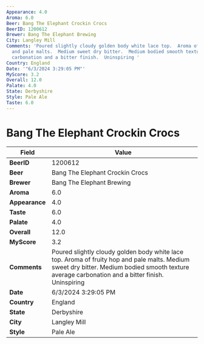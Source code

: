 ```yaml
---
Appearance: 4.0
Aroma: 6.0
Beer: Bang The Elephant Crockin Crocs
BeerID: 1200612
Brewer: Bang The Elephant Brewing
City: Langley Mill
Comments: 'Poured slightly cloudy golden body white lace top.  Aroma of fruity hop
  and pale malts.  Medium sweet dry bitter.  Medium bodied smooth texture average
  carbonation and a bitter finish.  Uninspiring '
Country: England
Date: '"6/3/2024 3:29:05 PM"'
MyScore: 3.2
Overall: 12.0
Palate: 4.0
State: Derbyshire
Style: Pale Ale
Taste: 6.0
---
```


# Bang The Elephant Crockin Crocs

| Field         | Value |
|---------------|-------|
| **BeerID** | 1200612 |
| **Beer** | Bang The Elephant Crockin Crocs |
| **Brewer** | Bang The Elephant Brewing |
| **Aroma** | 6.0 |
| **Appearance** | 4.0 |
| **Taste** | 6.0 |
| **Palate** | 4.0 |
| **Overall** | 12.0 |
| **MyScore** | 3.2 |
| **Comments** | Poured slightly cloudy golden body white lace top.  Aroma of fruity hop and pale malts.  Medium sweet dry bitter.  Medium bodied smooth texture average carbonation and a bitter finish.  Uninspiring  |
| **Date** | 6/3/2024 3:29:05 PM |
| **Country** | England |
| **State** | Derbyshire |
| **City** | Langley Mill |
| **Style** | Pale Ale |
